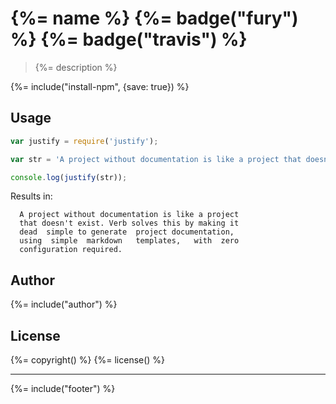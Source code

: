 # {%= name %} {%= badge("fury") %} {%= badge("travis") %}

> {%= description %}

{%= include("install-npm", {save: true}) %}

## Usage

```js
var justify = require('justify');

var str = 'A project without documentation is like a project that doesn\'t exist. Verb solves this by making it dead simple to generate project documentation, using simple markdown templates, with zero configuration required.';

console.log(justify(str));
```

Results in:

```
  A project without documentation is like a project
  that doesn't exist. Verb solves this by making it
  dead  simple to generate  project documentation,
  using  simple  markdown   templates,   with  zero
  configuration required.
```

## Author
{%= include("author") %}

## License
{%= copyright() %}
{%= license() %}

***

{%= include("footer") %}